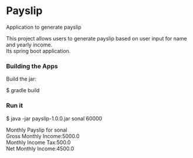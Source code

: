 # Payslip

Application to generate payslip

This project allows users to generate payslip based on user input for name and yearly income.  
Its spring boot application.

### Building the Apps

Build the jar:

$ gradle build

### Run it

$ java -jar payslip-1.0.0.jar sonal 60000

Monthly Payslip for sonal  
Gross Monthly Income:5000.0  
Monthly Income Tax:500.0  
Net Monthly Income:4500.0  


